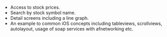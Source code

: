 - Access to stock prices.
- Search by stock symbol name.
- Detail screens including a line graph.
- An example to common iOS concepts including tableviews, scrollviews, autolayout, usage of soap services with afnetworking etc.
